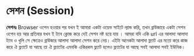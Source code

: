 # সেশন (Session)

**সেশনঃ**  Browser ওপেন হওয়ার পর যখন ই আমারা একটা ওয়েভ সাইটে ল্যান্ড করি, তখন ব্রাউজারে একটা সেশন ওপেন হয় আর প্রতিবার যখন ই ট্যাব ক্লোজ করে দেই সেশন নষ্ট হয়ে যায় । আমরা যদি একি url এর আলাদা আলাদা ট্যাব ও খুলি সে ক্ষেত্রেও ব্রাউজার আলাদা আলাদা সেশন করে নেয়। এইটা অনেকটা আলাদা ফ্ল্যাট এর  মতো করে কাজ করে ঐ ফ্ল্যাটে যা আছে তা ঐ ফ্ল্যাটের এমনকি একিরকম ফ্ল্যাট হলেও ফ্ল্যাটের যা আছে সবই আলাদা সবই ইউনিক।&#x20;
